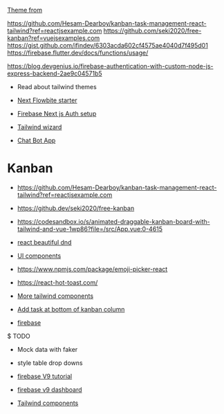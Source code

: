 [Theme from](https://www.tailwindawesome.com/resources/flowbite-admin-dashboard/demo)

https://github.com/Hesam-Dearboy/kanban-task-management-react-tailwind?ref=reactjsexample.com
https://github.com/seki2020/free-kanban?ref=vuejsexamples.com
https://gist.github.com/ifindev/6303acda602cf4575ae4040d7f495d01
https://firebase.flutter.dev/docs/functions/usage/

https://blog.devgenius.io/firebase-authentication-with-custom-node-js-express-backend-2ae9c04571b5

- Read about tailwind themes

- [Next Flowbite starter](https://github.dev/tulupinc/flowbite-next-starter)
- [ Firebase Next js Auth setup](https://levelup.gitconnected.com/auth-with-firebase-for-your-next-js-react-app-in-2023-a30b65b5b2b1)
- [Tailwind wizard](https://www.creative-tim.com/learning-lab/tailwind/html/wizard/soft-ui-dashboard/)
- [Chat Bot App](https://github.dev/vercel-labs/ai-chatbot)

# Kanban

- https://github.com/Hesam-Dearboy/kanban-task-management-react-tailwind?ref=reactjsexample.com
- https://github.dev/seki2020/free-kanban
- https://codesandbox.io/s/animated-draggable-kanban-board-with-tailwind-and-vue-1wp86?file=/src/App.vue:0-4615
- [react beautiful dnd](https://react-beautiful-dnd.netlify.app/?path=/story/virtual-react-virtualized--board)

- [UI components](https://horizon-ui.com/docs-tailwind/docs/react/accordion)
- https://www.npmjs.com/package/emoji-picker-react
- https://react-hot-toast.com/
- [More tailwind components](https://tailwindflex.com/gmer33/customer-support-chatbox)

- [Add task at bottom of kanban column](https://github.com/vunhutien/kanban-ui)

- [firebase](https://youtu.be/2hR-uWjBAgw)


$ TODO
- Mock data with faker
- style table drop downs
- [firebase V9 tutorial](https://youtu.be/2hR-uWjBAgw)
- [firebase v9 dashboard](https://youtu.be/D9W7AFeJ3kk?list=TLPQMDcwODIwMjOi7VQfQhAu0Q)

- [Tailwind components](https://www.hyperui.dev/components/marketing/footers#component-1)